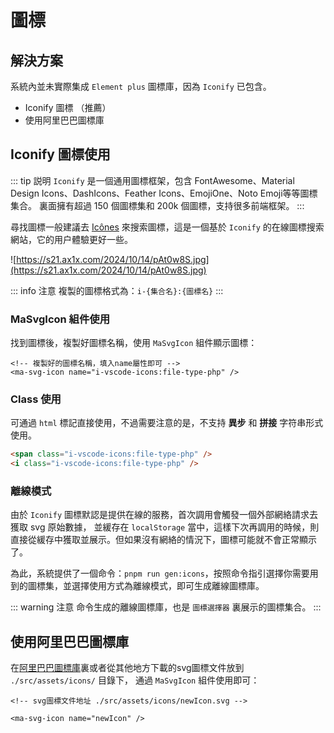 # 圖標

## 解決方案
系統內並未實際集成 `Element plus` 圖標庫，因為 `Iconify` 已包含。

- Iconify 圖標 （推薦）
- 使用阿里巴巴圖標庫


## Iconify 圖標使用
::: tip 説明
`Iconify` 是一個通用圖標框架，包含 FontAwesome、Material Design Icons、DashIcons、Feather Icons、EmojiOne、Noto Emoji等等圖標集合。
裏面擁有超過 150 個圖標集和 200k 個圖標，支持很多前端框架。
:::

尋找圖標一般建議去 [Icônes](https://icones.js.org/) 來搜索圖標，這是一個基於 `Iconify` 的在線圖標搜索網站，它的用户體驗更好一些。

![https://s21.ax1x.com/2024/10/14/pAt0w8S.jpg](https://s21.ax1x.com/2024/10/14/pAt0w8S.jpg)

::: info 注意
複製的圖標格式為：`i-{集合名}:{圖標名}`
:::

### MaSvgIcon 組件使用


找到圖標後，複製好圖標名稱，使用 `MaSvgIcon` 組件顯示圖標：

```vue
<!-- 複製好的圖標名稱，填入name屬性即可 -->
<ma-svg-icon name="i-vscode-icons:file-type-php" />
```

### Class 使用
可通過 `html` 標記直接使用，不過需要注意的是，不支持 **異步** 和 **拼接** 字符串形式使用。

```html
<span class="i-vscode-icons:file-type-php" />
<i class="i-vscode-icons:file-type-php" />
```

### 離線模式
由於 `Iconify` 圖標默認是提供在線的服務，首次調用會觸發一個外部網絡請求去獲取 svg 原始數據，
並緩存在 `localStorage` 當中，這樣下次再調用的時候，則直接從緩存中獲取並展示。但如果沒有網絡的情況下，圖標可能就不會正常顯示了。

為此，系統提供了一個命令：`pnpm run gen:icons`，按照命令指引選擇你需要用到的圖標集，並選擇使用方式為離線模式，即可生成離線圖標庫。

::: warning 注意
命令生成的離線圖標庫，也是 `圖標選擇器` 裏展示的圖標集合。
:::

## 使用阿里巴巴圖標庫

在[阿里巴巴圖標庫](https://www.iconfont.cn/)裏或者從其他地方下載的svg圖標文件放到 `./src/assets/icons/` 目錄下，
通過 `MaSvgIcon` 組件使用即可：
```vue
<!-- svg圖標文件地址 ./src/assets/icons/newIcon.svg -->

<ma-svg-icon name="newIcon" />
```